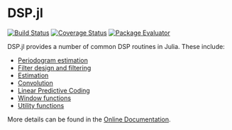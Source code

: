 DSP.jl
======

[![Build Status](https://travis-ci.org/JuliaDSP/DSP.jl.svg?branch=master)](https://travis-ci.org/JuliaDSP/DSP.jl)
[![Coverage Status](https://coveralls.io/repos/JuliaDSP/DSP.jl/badge.svg?branch=master)](https://coveralls.io/r/JuliaDSP/DSP.jl?branch=master)
[![Package Evaluator](http://pkg.julialang.org/badges/DSP_0.6.svg)](http://pkg.julialang.org/?pkg=DSP)

DSP.jl provides a number of common DSP routines in Julia. These include:

- [Periodogram estimation](https://juliadsp.github.io/DSP.jl/stable/periodograms)
- [Filter design and filtering](https://juliadsp.github.io/DSP.jl/stable/filters)
- [Estimation](http://juliadsp.github.io/DSP.jl/stable/estimation/)
- [Convolution](https://juliadsp.github.io/DSP.jl/stable/convolutions)
- [Linear Predictive Coding](https://juliadsp.github.io/DSP.jl/dev/lpc)
- [Window functions](https://juliadsp.github.io/DSP.jl/stable/windows)
- [Utility functions](https://juliadsp.github.io/DSP.jl/stable/util)

More details can be found in the [Online Documentation](https://juliadsp.github.io/DSP.jl/latest/contents/).

